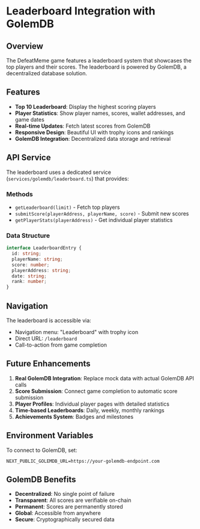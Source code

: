 # Leaderboard Integration with GolemDB

## Overview

The DefeatMeme game features a leaderboard system that showcases the top players and their scores. The leaderboard is powered by GolemDB, a decentralized database solution.

## Features

- **Top 10 Leaderboard**: Display the highest scoring players
- **Player Statistics**: Show player names, scores, wallet addresses, and game dates
- **Real-time Updates**: Fetch latest scores from GolemDB
- **Responsive Design**: Beautiful UI with trophy icons and rankings
- **GolemDB Integration**: Decentralized data storage and retrieval

## API Service

The leaderboard uses a dedicated service (`services/golemdb/leaderboard.ts`) that provides:

### Methods

- `getLeaderboard(limit)` - Fetch top players
- `submitScore(playerAddress, playerName, score)` - Submit new scores
- `getPlayerStats(playerAddress)` - Get individual player statistics

### Data Structure

```typescript
interface LeaderboardEntry {
  id: string;
  playerName: string;
  score: number;
  playerAddress: string;
  date: string;
  rank: number;
}
```

## Navigation

The leaderboard is accessible via:
- Navigation menu: "Leaderboard" with trophy icon
- Direct URL: `/leaderboard`
- Call-to-action from game completion

## Future Enhancements

1. **Real GolemDB Integration**: Replace mock data with actual GolemDB API calls
2. **Score Submission**: Connect game completion to automatic score submission
3. **Player Profiles**: Individual player pages with detailed statistics
4. **Time-based Leaderboards**: Daily, weekly, monthly rankings
5. **Achievements System**: Badges and milestones

## Environment Variables

To connect to GolemDB, set:
```
NEXT_PUBLIC_GOLEMDB_URL=https://your-golemdb-endpoint.com
```

## GolemDB Benefits

- **Decentralized**: No single point of failure
- **Transparent**: All scores are verifiable on-chain
- **Permanent**: Scores are permanently stored
- **Global**: Accessible from anywhere
- **Secure**: Cryptographically secured data
